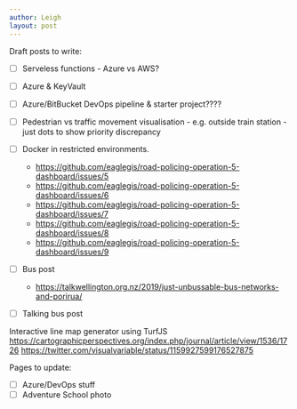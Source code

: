 ```yaml
---
author: Leigh
layout: post
---
```



Draft posts to write:

- [ ] Serveless functions - Azure vs AWS?
- [ ] Azure & KeyVault
- [ ] Azure/BitBucket DevOps pipeline & starter project????
- [ ] Pedestrian vs traffic movement visualisation - e.g. outside train station - just dots to show priority discrepancy
- [ ] Docker in restricted environments.
  - https://github.com/eaglegis/road-policing-operation-5-dashboard/issues/5
  - https://github.com/eaglegis/road-policing-operation-5-dashboard/issues/6
  - https://github.com/eaglegis/road-policing-operation-5-dashboard/issues/7
  - https://github.com/eaglegis/road-policing-operation-5-dashboard/issues/8
  - https://github.com/eaglegis/road-policing-operation-5-dashboard/issues/9
- [ ] Bus post
  - https://talkwellington.org.nz/2019/just-unbussable-bus-networks-and-porirua/
- [ ] Talking bus post


Interactive line map generator using TurfJS
https://cartographicperspectives.org/index.php/journal/article/view/1536/1726
https://twitter.com/visualvariable/status/1159927599176527875


Pages to update:

- [ ] Azure/DevOps stuff
- [ ] Adventure School photo
